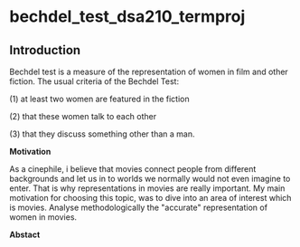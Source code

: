# bechdel_test_dsa210_termproj
**Introduction**
------------------------------------------------------------------------------------------------------------------------------------------------------------------------------

Bechdel test is a measure of the representation of women in film and other fiction. The usual criteria of the Bechdel Test:

(1) at least two women are featured in the fiction

(2) that these women talk to each other

(3) that they discuss something other than a man.


**Motivation**

As a cinephile, i believe that movies connect people from different backgrounds and let us in to worlds we normally would not even imagine to enter. That is why representations in movies are really important. My main motivation for choosing this topic, was to dive into an area of interest which is movies. Analyse methodologically the "accurate" representation of women in movies. 


**Abstact**
